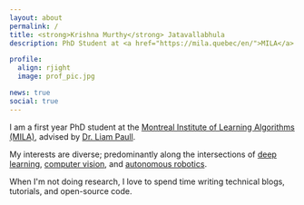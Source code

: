 ```yaml
---
layout: about
permalink: /
title: <strong>Krishna Murthy</strong> Jatavallabhula
description: PhD Student at <a href="https://mila.quebec/en/">MILA</a>

profile:
  align: rjight
  image: prof_pic.jpg

news: true
social: true
---
```



I am a first year PhD student at the [Montreal Institute of Learning Algorithms (MILA)](https://mila.quebec/en/), advised by [Dr. Liam Paull](https://people.csail.mit.edu/lpaull/).

My interests are diverse; predominantly along the intersections of [deep learning](https://www.technologyreview.com/s/513696/deep-learning/), [computer vision](https://hayo.io/computer-vision/), and [autonomous robotics](https://en.wikipedia.org/wiki/Robotics).

When I'm not doing research, I love to spend time writing technical blogs, tutorials, and open-source code.
